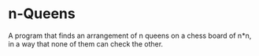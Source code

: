 # n-Queens
A program that finds an arrangement of n queens on a chess board of n*n, in a way that none of them can check the other.
